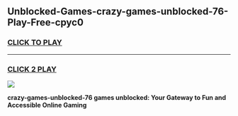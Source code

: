 
## Unblocked-Games-crazy-games-unblocked-76-Play-Free-cpyc0
<h3>
<a href="https://premium76.site?title=crazy-games-unblocked-76&ref=12A">CLICK TO PLAY</a></h3>
<hr>

<h3>
<a href="https://premium76.site?title=crazy-games-unblocked-76&ref=12A">CLICK 2 PLAY</a>
  
</h3>

<a href="https://premium76.site?title=crazy-games-unblocked-76&ref=12A"><img src="https://clearcache.store/games.png"></a>


**crazy-games-unblocked-76 games unblocked: Your Gateway to Fun and Accessible Online Gaming**
